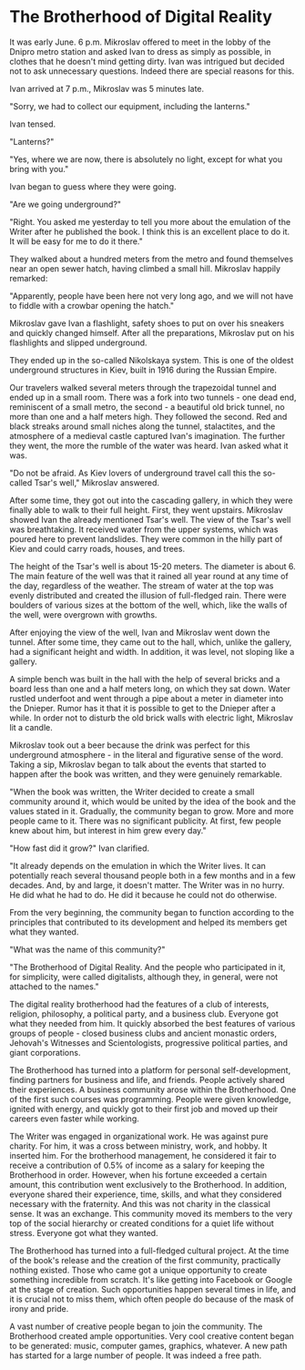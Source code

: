 # The Brotherhood of Digital Reality

It was early June. 6 p.m. Mikroslav offered to meet in the lobby of the Dnipro metro station and asked Ivan to dress as simply as possible, in clothes that he doesn't mind getting dirty. Ivan was intrigued but decided not to ask unnecessary questions. Indeed there are special reasons for this.

Ivan arrived at 7 p.m., Mikroslav was 5 minutes late.

"Sorry, we had to collect our equipment, including the lanterns."

Ivan tensed.

"Lanterns?"

"Yes, where we are now, there is absolutely no light, except for what you bring with you."

Ivan began to guess where they were going. 

"Are we going underground?"

"Right. You asked me yesterday to tell you more about the emulation of the Writer after he published the book. I think this is an excellent place to do it. It will be easy for me to do it there."

They walked about a hundred meters from the metro and found themselves near an open sewer hatch, having climbed a small hill. Mikroslav happily remarked:

"Apparently, people have been here not very long ago, and we will not have to fiddle with a crowbar opening the hatch."

Mikroslav gave Ivan a flashlight, safety shoes to put on over his sneakers and quickly changed himself. After all the preparations, Mikroslav put on his flashlights and slipped underground.

They ended up in the so-called Nikolskaya system. This is one of the oldest underground structures in Kiev, built in 1916 during the Russian Empire.

Our travelers walked several meters through the trapezoidal tunnel and ended up in a small room. There was a fork into two tunnels - one dead end, reminiscent of a small metro, the second - a beautiful old brick tunnel, no more than one and a half meters high. They followed the second. Red and black streaks around small niches along the tunnel, stalactites, and the atmosphere of a medieval castle captured Ivan's imagination. The further they went, the more the rumble of the water was heard. Ivan asked what it was.

"Do not be afraid. As Kiev lovers of underground travel call this the so-called Tsar's well," Mikroslav answered.

After some time, they got out into the cascading gallery, in which they were finally able to walk to their full height. First, they went upstairs. Mikroslav showed Ivan the already mentioned Tsar's well. The view of the Tsar's well was breathtaking. It received water from the upper systems, which was poured here to prevent landslides. They were common in the hilly part of Kiev and could carry roads, houses, and trees.

The height of the Tsar's well is about 15-20 meters. The diameter is about 6. The main feature of the well was that it rained all year round at any time of the day, regardless of the weather. The stream of water at the top was evenly distributed and created the illusion of full-fledged rain. There were boulders of various sizes at the bottom of the well, which, like the walls of the well, were overgrown with growths.

After enjoying the view of the well, Ivan and Mikroslav went down the tunnel. After some time, they came out to the hall, which, unlike the gallery, had a significant height and width. In addition, it was level, not sloping like a gallery.

A simple bench was built in the hall with the help of several bricks and a board less than one and a half meters long, on which they sat down. Water rustled underfoot and went through a pipe about a meter in diameter into the Dnieper. Rumor has it that it is possible to get to the Dnieper after a while. In order not to disturb the old brick walls with electric light, Mikroslav lit a candle.

Mikroslav took out a beer because the drink was perfect for this underground atmosphere - in the literal and figurative sense of the word. Taking a sip, Mikroslav began to talk about the events that started to happen after the book was written, and they were genuinely remarkable.

"When the book was written, the Writer decided to create a small community around it, which would be united by the idea of the book and the values stated in it. Gradually, the community began to grow. More and more people came to it. There was no significant publicity. At first, few people knew about him, but interest in him grew every day."

"How fast did it grow?" Ivan clarified.

"It already depends on the emulation in which the Writer lives. It can potentially reach several thousand people both in a few months and in a few decades. And, by and large, it doesn't matter. The Writer was in no hurry. He did what he had to do. He did it because he could not do otherwise.

From the very beginning, the community began to function according to the principles that contributed to its development and helped its members get what they wanted.

"What was the name of this community?"

"The Brotherhood of Digital Reality. And the people who participated in it, for simplicity, were called digitalists, although they, in general, were not attached to the names."

The digital reality brotherhood had the features of a club of interests, religion, philosophy, a political party, and a business club. Everyone got what they needed from him. It quickly absorbed the best features of various groups of people - closed business clubs and ancient monastic orders, Jehovah's Witnesses and Scientologists, progressive political parties, and giant corporations.

The Brotherhood has turned into a platform for personal self-development, finding partners for business and life, and friends. People actively shared their experiences. A business community arose within the Brotherhood. One of the first such courses was programming. People were given knowledge, ignited with energy, and quickly got to their first job and moved up their careers even faster while working.

The Writer was engaged in organizational work. He was against pure charity. For him, it was a cross between ministry, work, and hobby. It inserted him. For the brotherhood management, he considered it fair to receive a contribution of 0.5% of income as a salary for keeping the Brotherhood in order. However, when his fortune exceeded a certain amount, this contribution went exclusively to the Brotherhood. In addition, everyone shared their experience, time, skills, and what they considered necessary with the fraternity. And this was not charity in the classical sense. It was an exchange. This community moved its members to the very top of the social hierarchy or created conditions for a quiet life without stress. Everyone got what they wanted.

The Brotherhood has turned into a full-fledged cultural project. At the time of the book's release and the creation of the first community, practically nothing existed. Those who came got a unique opportunity to create something incredible from scratch. It's like getting into Facebook or Google at the stage of creation. Such opportunities happen several times in life, and it is crucial not to miss them, which often people do because of the mask of irony and pride.

A vast number of creative people began to join the community. The Brotherhood created ample opportunities. Very cool creative content began to be generated: music, computer games, graphics, whatever. A new path has started for a large number of people. It was indeed a free path.
